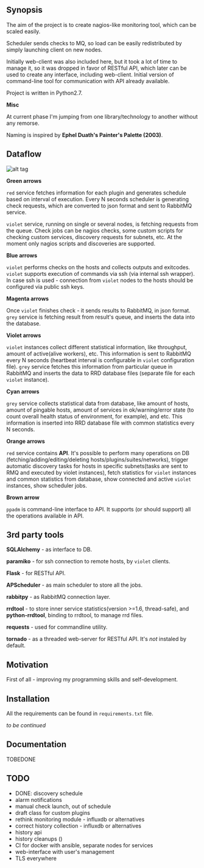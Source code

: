 ## Synopsis

The aim of the project is to create nagios-like monitoring tool, which can be
scaled easily.

Scheduler sends checks to MQ, so load can be easily redistributed by
simply launching client on new nodes.

Initially web-client was also included here, but it took a lot of time to
manage it, so it was dropped in favor of RESTful API, which later can be
used to create any interface, including web-client. Initial version of
command-line tool for communication with API already available.

Project is written in Python2.7.

**Misc**

At current phase I'm jumping from one library/technology to another without any
remorse.

Naming is inspired by __Ephel Duath's Painter's Palette (2003)__.

## Dataflow

![alt tag](https://s15.postimg.org/cvgrjgv5n/ppalette.png "ppalette dataflow")

**Green arrows**

`red` service fetches information for each plugin and generates schedule
based on interval of execution. Every N seconds scheduler is generating
check requests, which are converted to json format and sent to RabbitMQ
service.

`violet` service, running on single or several nodes, is
fetching requests from the queue. Check jobs can be nagios checks,
some custom scripts for checking custom services, discovery requests
for subnets, etc. At the moment only nagios scripts and discoveries are
supported.

**Blue arrows**

`violet` performs checks on the hosts and collects outputs and exitcodes.
`violet` supports execution of commands via ssh (via internal ssh
wrapper). In case ssh is used - connection from `violet` nodes to the
hosts should be configured via public ssh keys.

**Magenta arrows**

Once `violet` finishes check - it sends results to RabbitMQ, in json
format. `grey` service is fetching result from result's queue, and
inserts the data into the database.

**Violet arrows**

`violet` instances collect different statistical information, like
throughput, amount of active(alive workers), etc. This information
is sent to RabbitMQ every N seconds (heartbeat interval is configurable
in `violet` configuration file). `grey` service fetches this information
from particular queue in RabbitMQ and inserts the data to RRD database
files (separate file for each `violet` instance).

**Cyan arrows**

`grey` service collects statistical data from database, like amount of
hosts, amount of pingable hosts, amount of services in ok/warning/error
state (to count overall health status of environment, for example), and
etc. This information is inserted into RRD database file with common
statistics every N seconds.

**Orange arrows**

`red` service contains __API__. It's possible to perform many operations on
DB (fetching/adding/editing/deleting hosts/plugins/suites/networks),
trigger automatic discovery tasks for hosts in specific subnets(tasks
are sent to RMQ and executed by violet instances), fetch statistics for
`violet` instances and common statistics from database, show connected and
active `violet` instances, show scheduler jobs.

**Brown arrow**

`ppadm` is command-line interface to API. It supports (or should support)
all the operations available in API.

## 3rd party tools

__SQLAlchemy__ - as interface to DB.

__paramiko__ - for ssh connection to remote hosts, by `violet` clients.

__Flask__ - for RESTful API.

__APScheduler__ - as main scheduler to store all the jobs.

__rabbitpy__ - as RabbitMQ connection layer.

__rrdtool__ - to store inner service statistics(version >=1.6, thread-safe),
and __python-rrdtool__, binding to rrdtool, to manage rrd files.

__requests__ - used for commandline utility.

__tornado__ - as a threaded web-server for RESTful API. It's _not_ instaled
by default.

## Motivation

First of all - improving my programming skills and self-development.

## Installation

All the requirements can be found in `requirements.txt` file.

_to be continued_

## Documentation

TOBEDONE

## TODO

* DONE: discovery schedule
* alarm notifications
* manual check launch, out of schedule
* draft class for custom plugins
* rethink monitoring module - influxdb or alternatives
* correct history collection - influxdb or alternatives
* history api
* history cleanups ()
* CI for docker with ansible, separate nodes for services
* web-interface with user's management
* TLS everywhere
